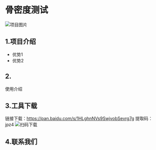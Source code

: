 # 骨密度测试
![项目图片](https://changsl231-pics.oss-cn-beijing.aliyuncs.com/img/20230312001845.png)
## 1.项目介绍
- 优势1
- 优势2
## 2.
使用介绍

## 3.工具下载
链接下载：https://pan.baidu.com/s/1HLghnNVs9SwjvobSevrg7g 
提取码：jpz4
![扫码下载](https://changsl231-pics.oss-cn-beijing.aliyuncs.com/img/20230612163636.png)
## 4.联系我们

